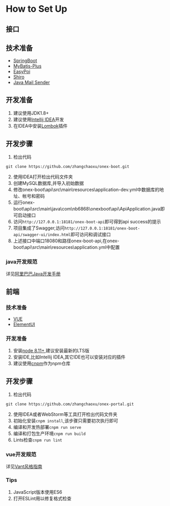 # How to Set Up

## 接口

## 技术准备
* [SpringBoot](https://spring.io/projects/spring-boot/) 
* [MyBatis-Plus](https://mybatis.plus/)    
* [EasyPoi](https://gitee.com/lemur/easypoi)    
* [Shiro](http://shiro.apache.org/)    
* [Java Mail Sender](https://docs.spring.io/spring-boot/docs/{bootVersion}/reference/htmlsingle/#boot-features-email)

## 开发准备
1. 建议使用JDK1.8+
2. 建议使用[Intellij IDEA](https://www.jetbrains.com/idea/)开发
3. 在IDEA中安装[Lombok](https://projectlombok.org/)插件

## 开发步骤
1. 检出代码
```shell
git clone https://github.com/zhangchaoxu/onex-boot.git
```
2. 使用IDEA打开检出代码文件夹
3. 创建MySQL数据库,并导入初始数据
4. 修改onex-boot\api\src\main\resources\application-dev.yml中数据库的地址、帐号和密码
5. 运行onex-boot\api\src\main\java\com\nb6868\onexboot\api\ApiApplication.java即可启动接口
6. 访问`http://127.0.0.1:18181/onex-boot-api`即可得到api success的提示
7. 项目集成了Swagger,访问`http://127.0.0.1:18181/onex-boot-api/swagger-ui/index.html`即可访问和调试接口
8. 上述接口中端口18080和路径onex-boot-api,在onex-boot\api\src\main\resources\application.yml中配置

### java开发规范
详见[阿里巴巴Java开发手册](https://github.com/alibaba/p3c)

## 前端

### 技术准备
* [VUE](https://cn.vuejs.org/)
* [ElementUI](https://element.eleme.cn/)

### 开发准备
1. 安装[node 8.11+](https://nodejs.org/en/download/),建议安装最新的LTS版
2. 安装IDE,比如Intellij IDEA,其它IDE也可以安装对应的插件
3. 建议使用[cnpm](http://npm.taobao.org/)作为npm仓库

## 开发步骤
1. 检出代码
```shell
git clone https://github.com/zhangchaoxu/onex-portal.git
```
2. 使用IDEA或者WebStorm等工具打开检出代码文件夹
3. 初始化安装`cnpm install`,该步骤只需要初次执行即可
4. 编译和开发热部署`cnpm run serve`
5. 编译和打包生产环境`cnpm run build`
6. Lints检查`cnpm run lint`

### vue开发规范
详见[Vant风格指南](https://youzan.github.io/vant/#/zh-CN/style-guide)

### Tips
1. JavaScript版本使用ES6
2. 打开ESLint用以修复格式检查

